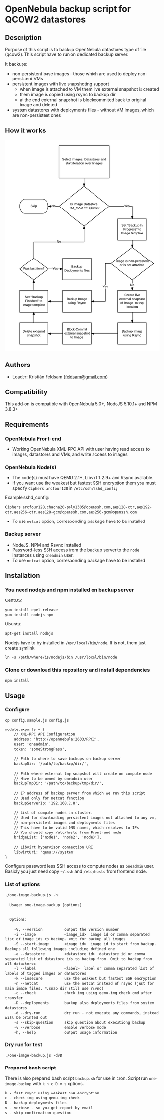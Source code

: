 # OpenNebula backup script for QCOW2 datastores

## Description

Purpose of this script is to backup OpenNebula datastores type of file (qcow2).
This script have to run on dedicated backup server.

It backups:
- non-persistent base images - those which are used to deploy non-persistent VMs
- persistent images with live snapshoting support
    - when image is attached to VM them live external snapshot is created
    - them image is copied using rsync to backup dir
    - at the end external snapshot is blockcommited back to original image and deleted
- system datastores with deployments files - without VM images, which are non-persistent ones

## How it works

![Flow diagram](https://raw.githubusercontent.com/OpenNebula/addon-image-backup/develop/images/how-it-works.png)

## Authors

* Leader: Kristián Feldsam (feldsam@gmail.com)

## Compatibility

This add-on is compatible with OpenNebula 5.0+, NodeJS 5.10.1+ and NPM 3.8.3+

## Requirements

### OpenNebula Front-end

* Working OpenNebula XML-RPC API with user having read access to images, datastores and VMs, and write access to images

### OpenNebula Node(s)

* The node(s) must have QEMU 2.1+, Libvirt 1.2.9+ and Rsync available.
* If you want use the weakest but fastest SSH encryption them you must specify `Ciphers arcfour128` in `/etc/ssh/sshd_config`

Example sshd_config:
```
Ciphers arcfour128,chacha20-poly1305@openssh.com,aes128-ctr,aes192-ctr,aes256-ctr,aes128-gcm@openssh.com,aes256-gcm@openssh.com
```

* To use `netcat` option, corresponding package have to be installed 

### Backup server

* NodeJS, NPM and Rsync installed
* Password-less SSH access from the backup server to the `node` instances using `oneadmin` user.
* To use `netcat` option, corresponding package have to be installed

## Installation

### You need nodejs and npm installed on backup server

CentOS:
```
yum install epel-release
yum install nodejs npm
```

Ubuntu:
```
apt-get install nodejs
```

Nodejs have to by installed in `/usr/local/bin/node`. If is not, them just create symlink

```
ln -s /path/where/is/nodejs/bin /usr/local/bin/node
```

### Clone or download this repository and install dependencies

```
npm install
```

## Usage

### Configure

```
cp config.sample.js config.js
```

```
module.exports = {
    // XML-RPC API Configuration
    address: 'http://opennebula:2633/RPC2',
    user: 'oneadmin',
    token: 'someStrongPass',
    
    // Path to where to save backups on backup server
    backupDir: '/path/to/backup/dir/',
    
    // Path where external tmp snapshot will create on compute node
    // Have to be owned by oneadmin user
    backupTmpDir: '/path/to/backup/tmp/dir/',
    
    // IP address of backup server from which we run this script
    // Used only for netcat function
    backupServerIp: '192.168.2.8',
    
    // List of compute nodes in cluster.
    // Used for downloading persistent images not attached to any vm,
    // non-persistent images and deployments files
    // This have to be valid DNS names, which resolves to IPs
    // You should copy /etc/hosts from Front-end node
    bridgeList: ['node1', 'node2', 'node3'],
                                           
    // Libvirt hypervisor connection URI
    libvirtUri: 'qemu:///system'
}
```

Configure password less SSH access to compute nodes as `oneadmin` user.
Basicly you just need copy `~/.ssh` and `/etc/hosts` from frontend node.

### List of options

```
./one-image-backup.js -h

  Usage: one-image-backup [options]


  Options:

    -V, --version          output the version number
    -i --image             <image_id>  image id or comma separated list of image ids to backup. Omit for backup all images
    -S --start-image       <image_id>  image id to start from backup. Backups all following images including defined one
    -a --datastore         <datastore_id>  datastore id or comma separated list of datastore ids to backup from. Omit to backup from all datastores
    -l --label             <label>  label or comma separated list of labels of tagged images or datastores
    -k --insecure          use the weakest but fastest SSH encryption
    -n --netcat            use the netcat instead of rsync (just for main image files, *.snap dir still use rsync)
    -c --check             check img using qemu-img check cmd after transfer
    -D --deployments       backup also deployments files from system datastores
    -d --dry-run           dry run - not execute any commands, instead will be printed out
    -s --skip-question     skip question about executiong backup
    -v --verbose           enable verbose mode
    -h, --help             output usage information
```

### Dry run for test

```
./one-image-backup.js -dvD
```

### Prepared bash script

There is also prepared bash script `backup.sh` for use in cron.
Script run `one-image-backup` with `k n c D v s` options.

```
k - fast rsync using weakest SSH encryption
c - check img using qemu-img check
D - backup deployments files
v - verbose - so you get report by email
s - skip confirmation question
```